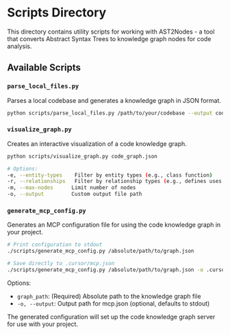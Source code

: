 # Scripts Directory

This directory contains utility scripts for working with AST2Nodes - a tool that converts Abstract Syntax Trees to knowledge graph nodes for code analysis.

## Available Scripts

### `parse_local_files.py`
Parses a local codebase and generates a knowledge graph in JSON format.

```bash
python scripts/parse_local_files.py /path/to/your/codebase --output code_graph.json
```

### `visualize_graph.py`
Creates an interactive visualization of a code knowledge graph.

```bash
python scripts/visualize_graph.py code_graph.json

# Options:
-e, --entity-types    Filter by entity types (e.g., class function)
-r, --relationships   Filter by relationship types (e.g., defines uses calls)
-m, --max-nodes      Limit number of nodes
-o, --output         Custom output file path
```

### `generate_mcp_config.py`
Generates an MCP configuration file for using the code knowledge graph in your project.

```bash
# Print configuration to stdout
./scripts/generate_mcp_config.py /absolute/path/to/graph.json

# Save directly to .cursor/mcp.json
./scripts/generate_mcp_config.py /absolute/path/to/graph.json -o .cursor/mcp.json
```

Options:
- `graph_path`: (Required) Absolute path to the knowledge graph file
- `-o, --output`: Output path for mcp.json (optional, defaults to stdout)

The generated configuration will set up the code knowledge graph server for use with your project. 